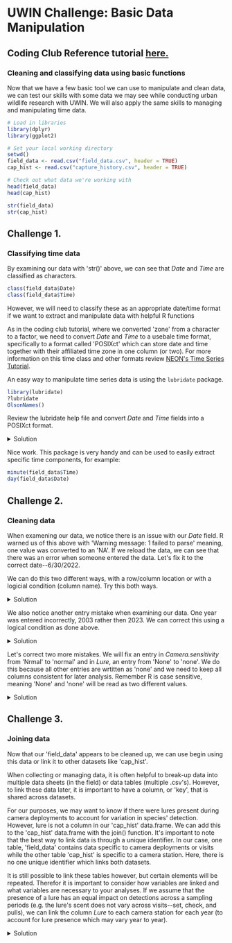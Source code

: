 # UWIN Challenge: Basic Data Manipulation
## Coding Club Reference tutorial [__here.__](https://ourcodingclub.github.io/tutorials/data-manip-intro/)

### Cleaning and classifying data using basic functions
Now that we have a few basic tool we can use to manipulate and clean data, we can test our skills with some data we may see while conducting urban wildlife research with UWIN. We will also apply the same skills to managing and manipulating time data.

```R
# Load in libraries
library(dplyr)
library(ggplot2)

# Set your local working directory
setwd()
field_data <- read.csv("field_data.csv", header = TRUE) 
cap_hist <- read.csv("capture_history.csv", header = TRUE) 

# Check out what data we're working with
head(field_data)
head(cap_hist)

str(field_data)
str(cap_hist)
```

## Challenge 1. 
### Classifying time data
By examining our data with 'str()' above, we can see that *Date* and *Time* are classified as characters. 

```R
class(field_data$Date)
class(field_data$Time)
```
However, we will need to classify these as an appropriate date/time format if we want to extract and manipulate data with helpful R functions

As in the coding club tutorial, where we converted 'zone' from a character to a factor, we need to convert *Date* and *Time* to a usebale time format, specifically to a format called 'POSIXct' which can store date and time together with their affiliated time zone in one column (or two). For more information on this time class and other formats review [NEON's Time Series Tutorial](https://www.neonscience.org/resources/learning-hub/tutorials/dc-convert-date-time-posix-r).

An easy way to manipulate time series data is using the `lubridate` package. 
```R
library(lubridate)
?lubridate
OlsonNames()
```
Review the lubridate help file and convert *Date* and *Time* fields into a POSIXct format. 

<details closed><summary>Solution</a></summary>

```R
# reclass 'Date'
field_data$Date <- mdy(field_data$Date, tz = "US/Central")
# confirm this worked
class(field_data$Date)

# reclass 'Time'
field_data$Time <- hm(field_data$Time)
# confirm this worked
class(field_data$Time)
```
             
</details>

Nice work. This package is very handy and can be used to easily extract specific time components, for example:
```R
minute(field_data$Time)
day(field_data$Date)
```

## Challenge 2. 
### Cleaning data
When examening our data, we notice there is an issue with our *Date* field. R warned us of this above with 'Warning message: 1 failed to parse' meaning, one value was converted to an 'NA'. If we reload the data, we can see that there was an error when someone entered the data. Let's fix it to the correct date--6/30/2022.

We can do this two different ways, with a row/column location or with a logicial condition (column name). Try this both ways.

<details closed><summary>Solution</a></summary>
  
```R
# do this first with the row and column location of the incorrect date
field_data[10,9] <- mdy("6/30/2022", tz = "US/Central") 

# If we wanted to do this using logical conditions (by column names), 
# we can reload data and convert again. 
field_data <- read.csv("field_data.csv", header = TRUE) 
field_data[field_data$Date == "6/39/2022",]$Date <- "6/30/2022" 

# Now we need to update Date and Time variables with corrected data
field_data$Date <- mdy(field_data$Date, tz = "US/Central")
field_data$Time <- hm(field_data$Time)
```         
</details>

We also notice another entry mistake when examining our data. One year was entered incorrectly, 2003 rather then 2023. We can correct this using a logical condition as done above.

<details closed><summary>Solution</a></summary>
  
```R
unique(field_data$Year)
# let's use logical conditions to look at the whole row including this data point
field_data[field_data$Year == "2003",] 
# based on the 'Date' column, we can correct the 'Year' to 2023. Try this now.
field_data[field_data$Year == "2003",]$Year <- "2023" 
```
          
</details>

Let's correct two more mistakes. We will fix an entry in *Camera.sensitivity* from 'Nrmal' to 'normal' and in *Lure*, an entry from 'None' to 'none'. We do this because all other entries are wrtitten as 'none' and we need to keep all columns consistent for later analysis. Remember R is case sensitive, meaning 'None' and 'none' will be read as two different values. 
  
<details closed><summary>Solution</a></summary>
  
```R
unique(field_data$Camera.sensitivity)
field_data[field_data$Camera.sensitivity == "Nrmal",]$Camera.sensitivity <- "normal"

unique(field_data$Lure)
field_data[field_data$Lure == "None",]$Lure <- "none"
```

</details>

  
## Challenge 3. 
### Joining data
Now that our 'field_data' appears to be cleaned up, we can use begin using this data or link it to other datasets like 'cap_hist'. 

When collecting or managing data, it is often helpful to break-up data into multiple data sheets (in the field) or data tables (multiple .csv's). However, to link these data later, it is important to have a column, or 'key', that is shared across datasets.

For our purposes, we may want to know if there were lures present during camera deployments to account for variation in species' detection. However, lure is not a column in our 'cap_hist' data.frame. We can add this to the 'cap_hist' data.frame with the join() function. It's important to note that the best way to link data is through a unique identifier. In our case, one table, 'field_data' contains data specific to camera deployments or visits while the other table 'cap_hist' is specific to a camera station. Here, there is no one unique identifier which links both datasets.

It is still possible to link these tables however, but certain elements will be repeated. Therefor it is important to consider how variables are linked and what variables are necessary to your analyses. If we assume that the presence of a lure has an equal impact on detections across a sampling periods (e.g. the lure's scent does not vary across visits--set, check, and pulls), we can link the column *Lure* to each camera station for each year (to account for lure presence which may vary year to year). 
    
<details closed><summary>Solution</a></summary>

To determine which species occur in both cities of your choosing, start by filtering down to these cities AND filter to detections `det_days` greater than zero. 
```R
# filter to cities of interest
UWIN_subset <- filter(UWIN_data, City %in% c("atga", "wide")) 

# Filter out zero detections to find species present in your cities of interest
UWIN_subset <- filter(UWIN_subset, det_days > 0)

# Now let's see which species occur in both cities
UWIN_atga <- filter(UWIN_subset, City == "atga")
UWIN_wide <- filter(UWIN_subset, City == "wide")

int <- intersect(UWIN_atga$Species, UWIN_wide$Species)
int
```
       
Filter down to 3 species of interest which occur in both cities
```R
UWIN_subset <- filter(UWIN_subset, Species %in% c("virginia_opossum", "red_fox",
                                                   "weasel_sp"))
```
  
Now, plot detections for each species
```R
ggplot(data = UWIN_subset, aes(x = Species, y = det_days, fill = City)) +
  geom_bar(stat = "identity") +
  labs(title = "Species Detections", x = "Species", y = "Detections") +
  theme_minimal() 
```

<p float="left">
  <img src="./plots/sp_det.png" alt="A plot of species detections in two cities." width="500" height="auto" />
</p>
             
</details>


  
